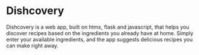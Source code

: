 # Dishcovery
Dishcovery is a web app, built on htmx, flask and javascript, that helps you discover recipes based on the ingredients you already have at home. Simply enter your available ingredients, and the app suggests delicious recipes you can make right away.
